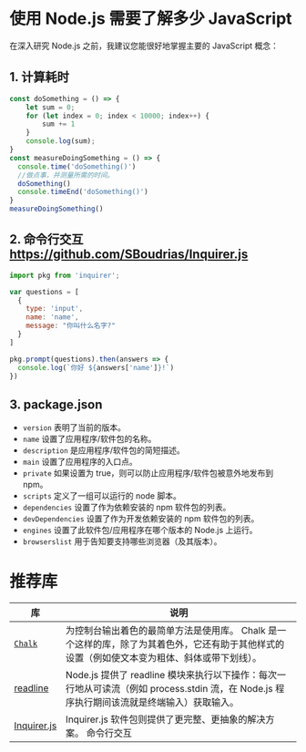 # 使用 Node.js 需要了解多少 JavaScript

在深入研究 Node.js 之前，我建议您能很好地掌握主要的 JavaScript 概念：


## 1. 计算耗时

```js
const doSomething = () => {
    let sum = 0;
    for (let index = 0; index < 10000; index++) {
        sum += 1
    }
    console.log(sum);
}
const measureDoingSomething = () => {
  console.time('doSomething()')
  //做点事，并测量所需的时间。
  doSomething()
  console.timeEnd('doSomething()')
}
measureDoingSomething()
```

## 2. 命令行交互 https://github.com/SBoudrias/Inquirer.js
```js
import pkg from 'inquirer';

var questions = [
  {
    type: 'input',
    name: 'name',
    message: "你叫什么名字?"
  }
]

pkg.prompt(questions).then(answers => {
  console.log(`你好 ${answers['name']}!`)
})
```
## 3. package.json

+ `version` 表明了当前的版本。
+ `name` 设置了应用程序/软件包的名称。
+ `description` 是应用程序/软件包的简短描述。
+ `main` 设置了应用程序的入口点。
+ `private` 如果设置为 true，则可以防止应用程序/软件包被意外地发布到 npm。
+ `scripts` 定义了一组可以运行的 node 脚本。
+ `dependencies` 设置了作为依赖安装的 npm 软件包的列表。
+ `devDependencies` 设置了作为开发依赖安装的 npm 软件包的列表。
+ `engines` 设置了此软件包/应用程序在哪个版本的 Node.js 上运行。
+ `browserslist` 用于告知要支持哪些浏览器（及其版本）。
# 推荐库
|库|说明|
|--|---|
|[`Chalk`](https://github.com/chalk/chalk)|为控制台输出着色的最简单方法是使用库。 Chalk 是一个这样的库，除了为其着色外，它还有助于其他样式的设置（例如使文本变为粗体、斜体或带下划线）。|
|[readline](http://nodejs.cn/api/readline.html)|Node.js 提供了 readline 模块来执行以下操作：每次一行地从可读流（例如 process.stdin 流，在 Node.js 程序执行期间该流就是终端输入）获取输入。|
|[Inquirer.js](https://github.com/SBoudrias/Inquirer.js)|Inquirer.js 软件包则提供了更完整、更抽象的解决方案。 命令行交互|